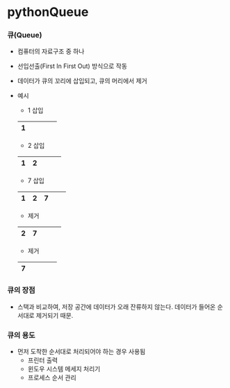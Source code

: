 # pythonQueue

### 큐(Queue)

  * 컴퓨터의 자료구조 중 하나
  * 선입선출(First In First Out) 방식으로 작동
  * 데이터가 큐의 꼬리에 삽입되고, 큐의 머리에서 제거
 
  * 예시
     * 1 삽입  
     
    | 1 |   |   |   |   |
    |---|---|---|---|---|
     * 2 삽입
     
    | 1 | 2 |   |   |   |
    |---|---|---|---|---|
     * 7 삽입
     
    | 1 | 2 | 7 |   |   |
    |---|---|---|---|---|
     * 제거
     
    | 2 | 7 |   |   |   |
    |---|---|---|---|---|
     * 제거
     
    | 7 |   |   |   |   |
    |---|---|---|---|---|

### 큐의 장점

   * 스택과 비교하여, 저장 공간에 데이터가 오래 잔류하지 않는다. 데이터가 들어온 순서대로 제거되기 때문.
  
### 큐의 용도
  
  * 먼저 도착한 순서대로 처리되어야 하는 경우 사용됨
     * 프린터 출력
     * 윈도우 시스템 메세지 처리기
     * 프로세스 순서 관리

